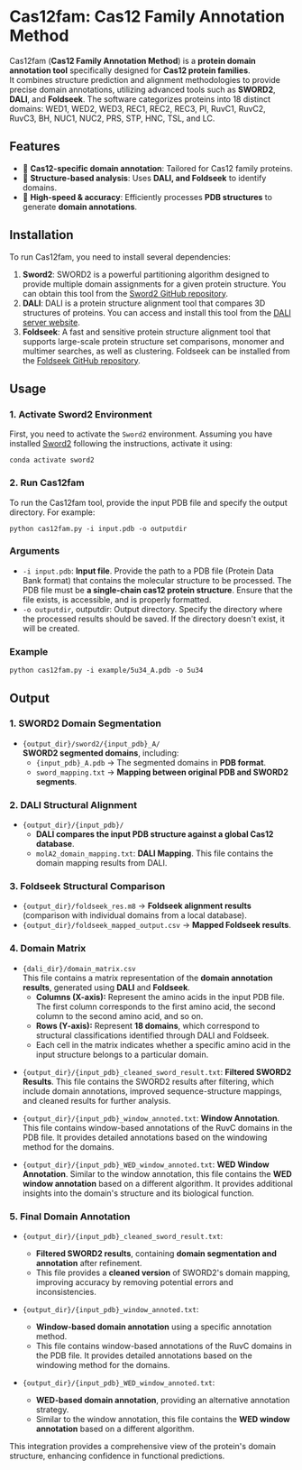 # **Cas12fam: Cas12 Family Annotation Method**
Cas12fam (**Cas12 Family Annotation Method**) is a **protein domain annotation tool** specifically designed for **Cas12 protein families**.  
It combines structure prediction and alignment methodologies to provide precise domain annotations, utilizing advanced tools such as **SWORD2**, **DALI**, and **Foldseek**. The software categorizes proteins into 18 distinct domains: WED1, WED2, WED3, REC1, REC2, REC3, PI, RuvC1, RuvC2, RuvC3, BH, NUC1, NUC2, PRS, STP, HNC, TSL, and LC.

## **Features**
- 🧬 **Cas12-specific domain annotation**: Tailored for Cas12 family proteins.
- 🔬 **Structure-based analysis**: Uses **DALI, and Foldseek** to identify domains.
- 🚀 **High-speed & accuracy**: Efficiently processes **PDB structures** to generate **domain annotations**.

## **Installation**

To run Cas12fam, you need to install several dependencies:

1. **Sword2**: SWORD2 is a powerful partitioning algorithm designed to provide multiple domain assignments for a given protein structure. You can obtain this tool from the [Sword2 GitHub repository](https://github.com/DSIMB/SWORD2).
2. **DALI**: DALI is a protein structure alignment tool that compares 3D structures of proteins.  You can access and install this tool from the [DALI server website](http://ekhidna2.biocenter.helsinki.fi/dali/).
3. **Foldseek**: A fast and sensitive protein structure alignment tool that supports large-scale protein structure set comparisons, monomer and multimer searches, as well as clustering. Foldseek can be installed from the [Foldseek GitHub repository](https://github.com/steineggerlab/foldseek).

## Usage
### 1. Activate Sword2 Environment

First, you need to activate the `Sword2` environment. Assuming you have installed [Sword2](https://github.com/DSIMB/SWORD2) following the instructions, activate it using:
```
conda activate sword2
```
### 2.  Run Cas12fam

To run the Cas12fam tool, provide the input PDB file and specify the output directory. For example:
```
python cas12fam.py -i input.pdb -o outputdir
```
### **Arguments**
* `-i input.pdb`:  **Input file**. Provide the path to a PDB file (Protein Data Bank format) that contains the molecular structure to be processed. The PDB file must be **a single-chain cas12 protein structure**. Ensure that the file exists, is accessible, and is properly formatted.
* `-o outputdir`, outputdir: Output directory. Specify the directory where the processed results should be saved. If the directory doesn't exist, it will be created.
### **Example**
```
python cas12fam.py -i example/5u34_A.pdb -o 5u34
```
## Output
### **1. SWORD2 Domain Segmentation**
- `{output_dir}/sword2/{input_pdb}_A/`  
  **SWORD2 segmented domains**, including:
  - `{input_pdb}_A.pdb` → The segmented domains in **PDB format**.
  - `sword_mapping.txt` → **Mapping between original PDB and SWORD2 segments**.

### **2. DALI Structural Alignment**
- `{output_dir}/{input_pdb}/`  
  - **DALI compares the input PDB structure against a global Cas12 database**.
  - `molA2_domain_mapping.txt`: **DALI Mapping**. This file contains the domain mapping results from DALI.
  
### **3. Foldseek Structural Comparison**
- `{output_dir}/foldseek_res.m8` → **Foldseek alignment results** (comparison with individual domains from a local database).
- `{output_dir}/foldseek_mapped_output.csv` → **Mapped Foldseek results**.
  
### **4. Domain Matrix**
- `{dali_dir}/domain_matrix.csv`  
  This file contains a matrix representation of the **domain annotation results**, generated using **DALI** and **Foldseek**.  
  - **Columns (X-axis):** Represent the amino acids in the input PDB file. The first column corresponds to the first amino acid, the second column to the second amino acid, and so on.  
  - **Rows (Y-axis):** Represent **18 domains**, which correspond to structural classifications identified through DALI and Foldseek.  
  - Each cell in the matrix indicates whether a specific amino acid in the input structure belongs to a particular domain.

* `{output_dir}/{input_pdb}_cleaned_sword_result.txt`: **Filtered SWORD2 Results**. This file contains the SWORD2 results after filtering, which include domain annotations, improved sequence-structure mappings, and cleaned results for further analysis.

* `{output_dir}/{input_pdb}_window_annoted.txt`: **Window Annotation**. This file contains window-based annotations of the RuvC domains in the PDB file. It provides detailed annotations based on the windowing method for the domains.

* `{output_dir}/{input_pdb}_WED_window_annoted.txt`: **WED Window Annotation**. Similar to the window annotation, this file contains the **WED window annotation** based on a different algorithm. It provides additional insights into the domain's structure and its biological function.

### **5. Final Domain Annotation**
- `{output_dir}/{input_pdb}_cleaned_sword_result.txt`:  
  - **Filtered SWORD2 results**, containing **domain segmentation and annotation** after refinement.  
  - This file provides a **cleaned version** of SWORD2's domain mapping, improving accuracy by removing potential errors and inconsistencies.  

- `{output_dir}/{input_pdb}_window_annoted.txt`:  
  - **Window-based domain annotation** using a specific annotation method.  
  - This file contains window-based annotations of the RuvC domains in the PDB file. It provides detailed annotations based on the windowing method for the domains.

- `{output_dir}/{input_pdb}_WED_window_annoted.txt`:  
  - **WED-based domain annotation**, providing an alternative annotation strategy.  
  - Similar to the window annotation, this file contains the **WED window annotation** based on a different algorithm. 

This integration provides a comprehensive view of the protein's domain structure, enhancing confidence in functional predictions.
